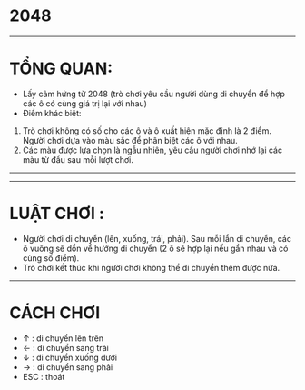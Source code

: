 # 2048

---

#  TỔNG QUAN:
- Lấy cảm hứng từ 2048 (trò chơi yêu cầu người dùng di chuyển để hợp các ô có cùng giá trị lại với nhau)
- Điểm khác biệt: 
1. Trò chơi không có số cho các ô và ô xuất hiện mặc định là 2 điểm. Người chơi dựa vào màu sắc để phân biệt các ô với nhau.
2. Các màu được lựa chọn là ngẫu nhiên, yêu cầu người chơi nhớ lại các màu từ đầu sau mỗi lượt chơi. 


---
---

#  LUẬT CHƠI :
- Người chơi di chuyển (lên, xuống, trái, phải). Sau mỗi lần di chuyển, các ô vuông sẽ dồn về hướng di chuyển (2 ô sẽ hợp lại nếu gần nhau và có cùng số điểm).
- Trò chơi kết thúc khi người chơi không thể di chuyển thêm được nữa.

---

# CÁCH CHƠI
- ↑ : di chuyển lên trên
- ← : di chuyển sang trái
- ↓ : di chuyển xuống dưới
- → : di chuyển sang phải
- ESC : thoát 
